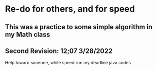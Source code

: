 # Re-do for others, and for speed

## This was a practice to some simple algorithm in my Math class

## Second Revision: 12;07 3/28/2022

Help toward soneone, while speed run my deadline java codes
